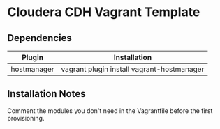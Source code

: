 # Cloudera CDH Vagrant Template

## Dependencies

| Plugin | Installation |
| --- |--- |
| hostmanager | vagrant plugin install vagrant-hostmanager |

## Installation Notes

Comment the modules you don't need in the Vagrantfile before the first provisioning.
